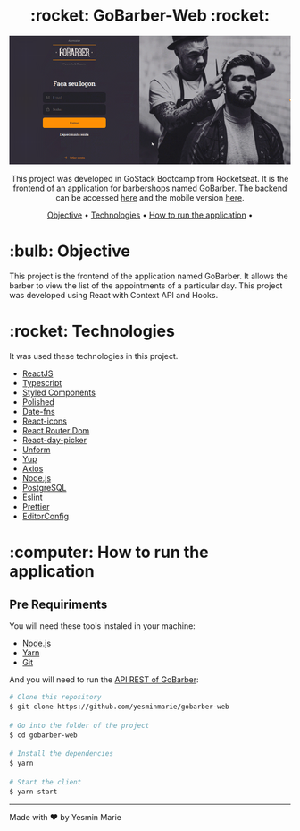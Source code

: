 <h1 align="center">:rocket: GoBarber-Web :rocket:</h1>

<p align="center">
<img src="screenshot/GoBarber-web.gif" alt="GoBarber-web"/>
</p>

<p align="center">This project was developed in GoStack Bootcamp from Rocketseat. It is the frontend of an application for barbershops named GoBarber. The backend can be accessed <a href="https://github.com/yesminmarie/gobarber-backend">here</a> and the mobile version <a href="https://github.com/yesminmarie/gobarber-mobile">here</a>.</p>

<p align="center">
 <a href="#objective">Objective</a> •
 <a href="#technologies">Technologies</a> •
 <a href="#how-to-run">How to run the application</a> •
</p>

<h1 id="objective">:bulb: Objective</h1>
</p>This project is the frontend of the application named GoBarber. It allows the barber to view the list of the appointments of a particular day. This project was developed using React with Context API and Hooks.</p>

<h1 id="technologies">:rocket: Technologies</h1>

<p>It was used these technologies in this project.</p>

- [ReactJS](https://reactjs.org/ "ReactJS")
- [Typescript](https://www.typescriptlang.org/ "Typescript")
- [Styled Components](https://styled-components.com/ "Styled Components")
- [Polished](https://polished.js.org/ "Polished")
- [Date-fns](https://date-fns.org/ "Date-fns")
- [React-icons](https://react-icons.github.io/react-icons/ "React-icons")
- [React Router Dom](https://reactrouter.com/web/guides/quick-start "React Router Dom")
- [React-day-picker](https://react-day-picker.js.org/ "React-day-picker")
- [Unform](https://unform.dev/ "Unform")
- [Yup](https://github.com/jquense/yup "Yup")
- [Axios](https://github.com/axios/axios "Axios")
- [Node.js](https://nodejs.org/en/ "Node.js")
- [PostgreSQL](https://www.postgresql.org/)
- [Eslint](https://eslint.org/ "Eslint")
- [Prettier](https://prettier.io/ "Prettier")
- [EditorConfig](https://editorconfig.org/ "EditorConfig")

<h1 id="how-to-run">:computer: How to run the application</h1>

<h2>Pre Requiriments</h2>

<p>You will need these tools instaled in your machine:</p>

- [Node.js](https://nodejs.org/en/ "Node.js")
- [Yarn](https://yarnpkg.com/ "Yarn")
- [Git](https://git-scm.com/ "Git")

<p>And you will need to run the <a href="https://github.com/yesminmarie/gobarber-backend">API REST of GoBarber</a>:</p>

```bash
# Clone this repository
$ git clone https://github.com/yesminmarie/gobarber-web

# Go into the folder of the project
$ cd gobarber-web

# Install the dependencies
$ yarn

# Start the client
$ yarn start
```
<hr>

Made with :heart: by Yesmin Marie
